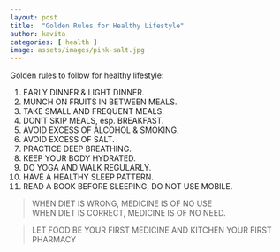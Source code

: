 ```yaml
---
layout: post
title:  "Golden Rules for Healthy Lifestyle"
author: kavita
categories: [ health ]
image: assets/images/pink-salt.jpg
---
```


Golden rules to follow for healthy lifestyle:

1. EARLY DINNER & LIGHT DINNER.
2. MUNCH ON FRUITS IN BETWEEN MEALS.
3. TAKE SMALL AND FREQUENT MEALS.
4. DON’T SKIP MEALS, esp. BREAKFAST.
5. AVOID EXCESS OF ALCOHOL & SMOKING.
6. AVOID EXCESS OF SALT.
7. PRACTICE DEEP BREATHING.
8. KEEP YOUR BODY HYDRATED.
9. DO YOGA AND WALK REGULARLY.
10. HAVE A HEALTHY SLEEP PATTERN.
11. READ A BOOK BEFORE SLEEPING, DO NOT USE MOBILE.

> WHEN DIET IS WRONG, MEDICINE IS OF NO USE <br>
> WHEN DIET IS CORRECT, MEDICINE IS OF NO NEED.

> LET FOOD BE YOUR FIRST MEDICINE AND KITCHEN YOUR FIRST PHARMACY 
